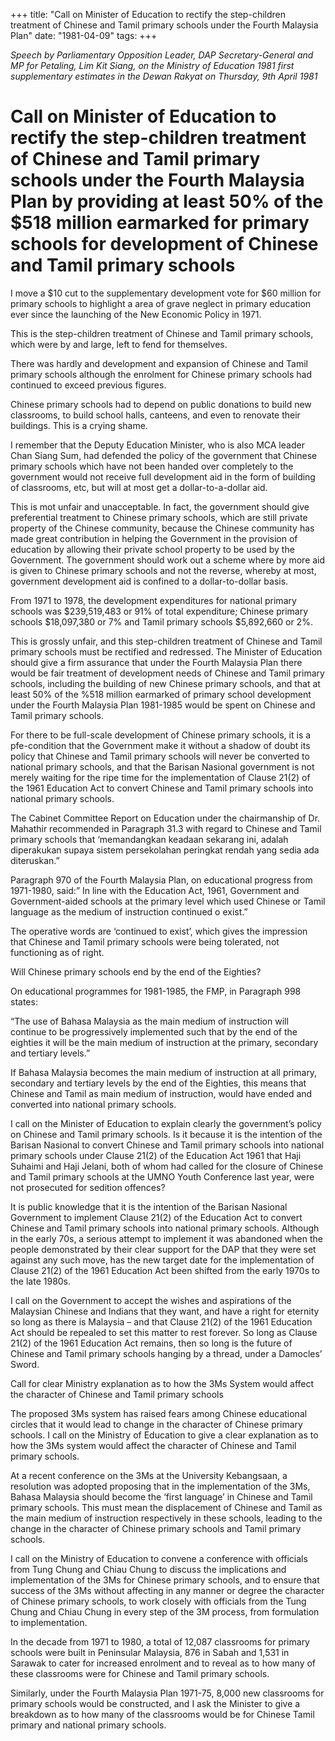 +++ 
title: "Call on Minister of Education to rectify the step-children treatment of Chinese and Tamil primary schools under the Fourth Malaysia Plan"
date: "1981-04-09"
tags:
+++

_Speech by Parliamentary Opposition Leader, DAP Secretary-General and MP for Petaling, Lim Kit Siang, on the Ministry of Education 1981 first supplementary estimates in the Dewan Rakyat on Thursday, 9th April 1981_

# Call on Minister of Education to rectify the step-children treatment of Chinese and Tamil primary schools under the Fourth Malaysia Plan by providing at least 50% of the $518 million earmarked for primary schools for development of Chinese and Tamil primary schools

I move a $10 cut to the supplementary development vote for $60 million for primary schools to highlight a area of grave neglect in primary education ever since the launching of the New Economic Policy in 1971.</u>

This is the step-children treatment of Chinese and Tamil primary schools, which were by and large, left to fend for themselves.

There was hardly and development and expansion of Chinese and Tamil primary schools although the enrolment for Chinese primary schools had continued to exceed previous figures.

Chinese primary schools had to depend on public donations to build new classrooms, to build school halls, canteens, and even to renovate their buildings. This is a crying shame.

I remember that the Deputy Education Minister, who is also MCA leader Chan Siang Sum, had defended the policy of the government that Chinese primary schools which have not been handed over completely to the government would not receive full development aid in the form of building of classrooms, etc, but will at most get a dollar-to-a-dollar aid.

This is mot unfair and unacceptable. In fact, the government should give preferential treatment to Chinese primary schools, which are still private property of the Chinese community, because the Chinese community has made great contribution in helping the Government in the provision of education by allowing their private school property to be used by the Government. The government should work out a scheme where by more aid is given to Chinese primary schools and not the reverse, whereby at most, government development aid is confined to a dollar-to-dollar basis.

From 1971 to 1978, the development expenditures for national primary schools was $239,519,483 or 91% of total expenditure; Chinese primary schools $18,097,380 or 7% and Tamil primary schools $5,892,660 or 2%.

This is grossly unfair, and this step-children treatment of Chinese and Tamil primary schools must be rectified and redressed. The Minister of Education should give a firm assurance that under the Fourth Malaysia Plan there would be fair treatment of development needs of Chinese and Tamil primary schools, including the building of new Chinese primary schools, and that at least 50% of the %518 million earmarked of primary school development under the Fourth Malaysia Plan 1981-1985 would be spent on Chinese and Tamil primary schools.

For there to be full-scale development of Chinese primary schools, it is a pfe-condition that the Government make it without a shadow of doubt its policy that Chinese and Tamil primary schools will never be converted to national primary schools, and that the Barisan Nasional government is not merely waiting for the ripe time for the implementation of Clause 21(2) of the 1961 Education Act to convert Chinese and Tamil primary schools into national primary schools.

The Cabinet Committee Report on Education under the chairmanship of Dr. Mahathir recommended in Paragraph 31.3 with regard to Chinese and Tamil primary schools that ‘memandangkan keadaan sekarang ini, adalah diperakukan supaya sistem persekolahan peringkat rendah yang sedia ada diteruskan.”

Paragraph 970 of the Fourth Malaysia Plan, on educational progress from 1971-1980, said:” In line with the Education Act, 1961, Government and Government-aided schools at the primary level which used Chinese or Tamil language as the medium of instruction continued o exist.”

The operative words are ‘continued to exist’, which gives the impression that Chinese and Tamil primary schools were being tolerated, not functioning as of right.

Will Chinese primary schools end by the end of the Eighties?

On educational programmes for 1981-1985, the FMP, in Paragraph 998 states:

“The use of Bahasa Malaysia as the main medium of instruction will continue to be progressively implemented such that by the end of the eighties it will be the main medium of instruction at the primary, secondary and tertiary levels.”

If Bahasa Malaysia becomes the main medium of instruction at all primary, secondary and tertiary levels by the end of the Eighties, this means that Chinese and Tamil as main medium of instruction, would have ended and converted into national primary schools.

I call on the Minister of Education to explain clearly the government’s policy on Chinese and Tamil primary schools. Is it because it is the intention of the Barisan Nasional to convert Chinese and Tamil primary schools into national primary schools under Clause 21(2) of the Education Act 1961 that Haji Suhaimi and Haji Jelani, both of whom had called for the closure of Chinese and Tamil primary schools at the UMNO Youth Conference last year, were not prosecuted for sedition offences?

It is public knowledge that it is the intention of the Barisan Nasional Government to implement Clause 21(2) of the Education Act to convert Chinese and Tamil primary schools into national primary schools. Although in the early 70s, a serious attempt to implement it was abandoned when the people demonstrated by their clear support for the DAP that they were set against any such move, has the new target date for the implementation of Clause 21(2) of the 1961 Education Act been shifted from the early 1970s to the late 1980s.

I call on the Government to accept the wishes and aspirations of the Malaysian Chinese and Indians that they want, and have a right for eternity so long as there is Malaysia – and that Clause 21(2) of the 1961 Education Act should be repealed to set this matter to rest forever. So long as Clause 21(2) of the 1961 Education Act remains, then so long is the future of Chinese and Tamil primary schools hanging by a thread, under a Damocles’ Sword.

Call for clear Ministry explanation as to how the 3Ms System would affect the character of Chinese and Tamil primary schools

The proposed 3Ms system has raised fears among Chinese educational circles that it would lead to change in the character of Chinese primary schools. I call on the Ministry of Education to give a clear explanation as to how the 3Ms system would affect the character of Chinese and Tamil primary schools.

At a recent conference on the 3Ms at the University Kebangsaan, a resolution was adopted proposing that in the implementation of the 3Ms, Bahasa Malaysia should become the ‘first language’ in Chinese and Tamil primary schools. This must mean the displacement of Chinese and Tamil as the main medium of instruction respectively in these schools, leading to the change in the character of Chinese primary schools and Tamil primary schools.

I call on the Ministry of Education to convene a conference with officials from Tung Chung and Chiau Chung to discuss the implications and implementation of the 3Ms for Chinese primary schools, and to ensure that success of the 3Ms without affecting in any manner or degree the character of Chinese primary schools, to work closely with officials from the Tung Chung and Chiau Chung in every step of the 3M process, from formulation to implementation.

In the decade from 1971 to 1980, a total of 12,087 classrooms for primary schools were built in Peninsular Malaysia, 876 in Sabah and 1,531 in Sarawak to cater for increased enrolment and to reveal as to how many of these classrooms were for Chinese and Tamil primary schools.

Similarly, under the Fourth Malaysia Plan 1971-75, 8,000 new classrooms for primary schools would be constructed, and I ask the Minister to give a breakdown as to how many of the classrooms would be for Chinese Tamil primary and national primary schools.
 
